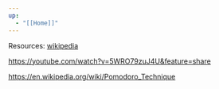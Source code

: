 ```yaml
---
up:
  - "[[Home]]"
---
```



Resources:
[wikipedia](https://en.wikipedia.org/wiki/Pomodoro_Technique)

https://youtube.com/watch?v=5WRO79zuJ4U&feature=share


https://en.wikipedia.org/wiki/Pomodoro_Technique
